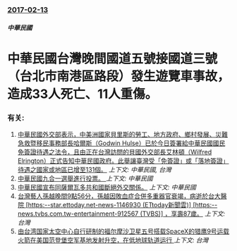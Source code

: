 ### [2017-02-13](/zh/news/2017/02/13/index.md)

##### 中華民國
# 中華民國台灣晚間國道五號接國道三號（台北市南港區路段）發生遊覽車事故，造成33人死亡、11人重傷。




### 有关:

1. [中華民國外交部表示，中美洲國家貝里斯的勞工、地方政府、鄉村發展、災難急救暨移民事務部長哈爾斯（Godwin Hulse）已於今日簽署給中華民國國民免簽證待遇之法令，且由正在台灣訪問的貝國外交部長艾林頓（Wilfred Elrington）正式告知中華民國政府。此舉讓臺灣受「免簽證」或「落地簽證」待遇之國家或地區已增至131個。](/zh/news/2012/11/21/中華民國外交部表示-中美洲國家貝里斯的勞工-地方政府-鄉村發展-災難急救暨移民事務部長哈爾斯-Godwin-Hulse.md) _上下文: 中華民國, 台灣_
2. [中華民國九合一選舉進行投票。 ](/zh/news/2018/11/24/中華民國九合一選舉進行投票.md) _上下文: 中華民國_
3. [中華民國宣布同薩爾瓦多共和國斷絕外交關係。](/zh/news/2018/08/21/中華民國宣布同薩爾瓦多共和國斷絕外交關係.md) _上下文: 中華民國_
4. [台灣藝人孫越晚間9點56分，孫越因敗血症合併多重器官衰竭，病逝於台大醫院 [https:--star.ettoday.net-news-1146930 (ETtoday新聞雲)] [https:--news.tvbs.com.tw-entertainment-912567 (TVBS)] ，享壽87歲。](/zh/news/2018/05/1/台灣藝人孫越晚間9點56分-孫越因敗血症合併多重器官衰竭-病逝於台大醫院-https-starettodayn.md) _上下文: 台灣_
5. [由台湾国家太空中心自行研制的福尔摩沙卫星五号搭载SpaceX的猎鹰9号运载火箭在美国范登堡空军基地发射升空，在低地球轨道运行 ](/zh/news/2017/08/24/由台湾国家太空中心自行研制的福尔摩沙卫星五号搭载SpaceX的猎鹰9号运载火箭在美国范登堡空军基地发射升空-在低地球轨道.md) _上下文: 台灣_
